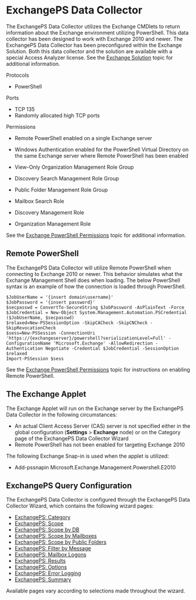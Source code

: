 # ExchangePS Data Collector

The ExchangePS Data Collector utilizes the Exchange CMDlets to return information about the Exchange
environment utilizing PowerShell. This data collector has been designed to work with Exchange 2010
and newer. The ExchangePS Data Collector has been preconfigured within the Exchange Solution. Both
this data collector and the solution are available with a special Access Analyzer license. See the
[Exchange Solution](../../../solutions/exchange/overview.md) topic for additional information.

Protocols

- PowerShell

Ports

- TCP 135
- Randomly allocated high TCP ports

Permissions

- Remote PowerShell enabled on a single Exchange server
- Windows Authentication enabled for the PowerShell Virtual Directory on the same Exchange server
  where Remote PowerShell has been enabled
- View-Only Organization Management Role Group
- Discovery Search Management Role Group
- Public Folder Management Role Group
- Mailbox Search Role

- Discovery Management Role
- Organization Management Role

See the [Exchange PowerShell Permissions](../../../requirements/solutions/exchange/powershell.md)
topic for additional information.

## Remote PowerShell

The ExchangePS Data Collector will utilize Remote PowerShell when connecting to Exchange 2010 or
newer. This behavior simulates what the Exchange Management Shell does when loading. The below
PowerShell syntax is an example of how the connection is loaded through PowerShell.

```
$JobUserName = '{insert domain\username}'
$JobPassword = '{insert password}'
$secpasswd = ConvertTo-SecureString $JobPassword -AsPlainText -Force
$JobCredential = New-Object System.Management.Automation.PSCredential ($JobUserName, $secpasswd)
$relaxed=New-PSSessionOption -SkipCACheck -SkipCNCheck -SkipRevocationCheck
$sess=New-PSSession -ConnectionUri 'https://{exchangeserver}/powershell?serializationLevel=Full' -ConfigurationName 'Microsoft.Exchange' -AllowRedirection -Authentication Negotiate -Credential $JobCredential -SessionOption $relaxed 
Import-PSSession $sess
```

See the [Exchange PowerShell Permissions](../../../requirements/solutions/exchange/powershell.md)
topic for instructions on enabling Remote PowerShell.

## The Exchange Applet

The Exchange Applet will run on the Exchange server by the ExchangePS Data Collector in the
following circumstances:

- An actual Client Access Server (CAS) server is not specified either in the global configuration
  (**Settings** > **Exchange** node) or on the Category page of the ExchangePS Data Collector Wizard
- Remote PowerShell has not been enabled for targeting Exchange 2010

The following Exchange Snap-in is used when the applet is utilized:

- Add-pssnapin Microsoft.Exchange.Management.Powershell.E2010

## ExchangePS Query Configuration

The ExchangePS Data Collector is configured through the ExchangePS Data Collector Wizard, which
contains the following wizard pages:

- [ExchangePS: Category](category.md)
- [ExchangePS: Scope](scope.md)
- [ExchangePS: Scope by DB](scopedatabases.md)
- [ExchangePS: Scope by Mailboxes](scopemailboxes.md)
- [ExchangePS: Scope by Public Folders](scopepublicfolders.md)
- [ExchangePS: Filter by Message](filtermessage.md)
- [ExchangePS: Mailbox Logons](mailboxlogons.md)
- [ExchangePS: Results](results.md)
- [ExchangePS: Options](options.md)
- [ExchangePS: Error Logging](errorlogging.md)
- [ExchangePS: Summary](summary.md)

Available pages vary according to selections made throughout the wizard.
